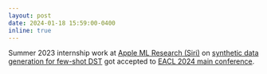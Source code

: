 ```yaml
---
layout: post
date: 2024-01-18 15:59:00-0400
inline: true
---
```


Summer 2023 internship work at [Apple ML Research (Siri)](https://machinelearning.apple.com/) on [synthetic data generation for few-shot DST]() got accepted to [EACL 2024 main conference](https://2024.eacl.org).
